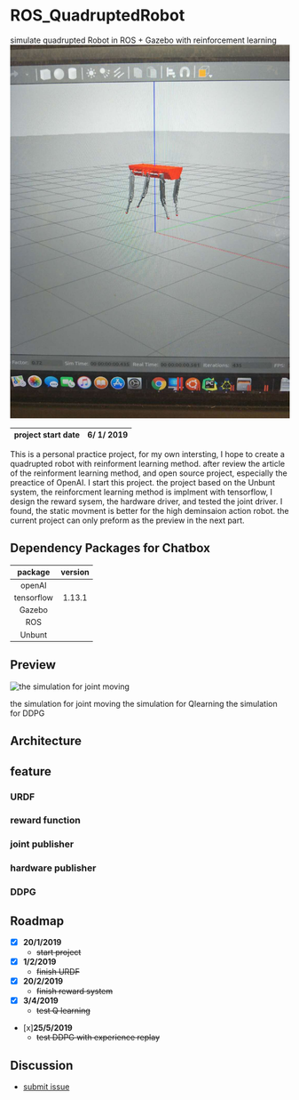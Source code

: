 # ROS_QuadruptedRobot
simulate quadrupted Robot in ROS + Gazebo with reinforcement learning
<img src="https://github.com/teddy-ssy/ROS_QuadruptedRobot/blob/master/readme/bot1.jpeg">

|project start date|6/ 1/ 2019|
|:---:|:---:|

This is a personal practice project, for my own intersting, I hope to create a quadrupted robot with reinforment learning method. after review the article of the reinforment learning method, and open source project, especially the preactice of OpenAI. I start this project.
the project based on the Unbunt system, the reinforcment learning method is implment with tensorflow, I design the reward sysem, the hardware driver, and tested the joint driver. I found, the static movment is better for the high deminsaion action robot. the current project can only preform as the preview in the next part.

## Dependency Packages for Chatbox
|package|version|
|:---:|:---:|
|openAI||
|tensorflow|1.13.1|
|Gazebo||
|ROS||
|Unbunt||

## Preview
<gif src="https://github.com/teddy-ssy/ROS_QuadruptedRobot/blob/master/readme/bot%20gif1.gif">
  
![the simulation for joint moving]("https://github.com/teddy-ssy/ROS_QuadruptedRobot/blob/master/readme/bot%20gif1.gif")
  
  the simulation for joint moving
<gif src="https://github.com/teddy-ssy/ROS_QuadruptedRobot/blob/master/readme/bot%20gif2.gif">
  the simulation for Qlearning
<gif src="https://github.com/teddy-ssy/ROS_QuadruptedRobot/blob/master/readme/bot%20gif3.gif">
  the simulation for DDPG
  
## Architecture
<pdf src="https://github.com/teddy-ssy/ROS_QuadruptedRobot/blob/master/readme/Code%20structure.pdf">


## feature

### URDF

### reward function

### joint publisher 

### hardware publisher

### DDPG

## Roadmap

- [x] **20/1/2019** 
    - ~~start project~~
- [x] **1/2/2019**
    - ~~finish URDF~~
- [x] **20/2/2019**
    - ~~finish reward system~~
- [x] **3/4/2019**
    - ~~test Q learning~~
- [x]**25/5/2019**
    - ~~test DDPG with experience replay~~



## Discussion
- [submit issue](https://github.com/teddy-ssy/ROS_QuadruptedRobot/issues/new)

